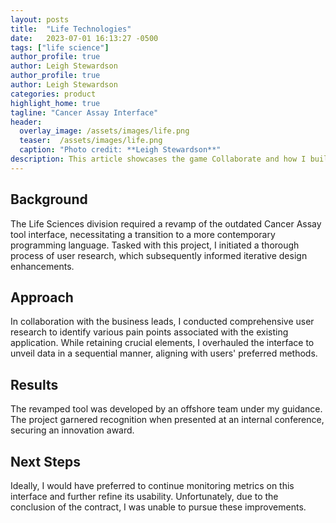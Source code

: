 ```yaml
---
layout: posts
title:  "Life Technologies"
date:   2023-07-01 16:13:27 -0500
tags: ["life science"]
author_profile: true
author: Leigh Stewardson
author_profile: true
author: Leigh Stewardson
categories: product
highlight_home: true
tagline: "Cancer Assay Interface"
header:
  overlay_image: /assets/images/life.png
  teaser:  /assets/images/life.png
  caption: "Photo credit: **Leigh Stewardson**"
description: This article showcases the game Collaborate and how I build it.
---
```


## Background
The Life Sciences division required a revamp of the outdated Cancer Assay tool interface, necessitating a transition to a more contemporary programming language. Tasked with this project, I initiated a thorough process of user research, which subsequently informed iterative design enhancements.

## Approach
In collaboration with the business leads, I conducted comprehensive user research to identify various pain points associated with the existing application. While retaining crucial elements, I overhauled the interface to unveil data in a sequential manner, aligning with users' preferred methods.

## Results
The revamped tool was developed by an offshore team under my guidance. The project garnered recognition when presented at an internal conference, securing an innovation award.

## Next Steps
Ideally, I would have preferred to continue monitoring metrics on this interface and further refine its usability. Unfortunately, due to the conclusion of the contract, I was unable to pursue these improvements.

<div id="nanogallery2" >
    <!-- <a href = "/assets/images/life1.png"   data-ngThumb = "/assets/images/life7_t.png" > Berlin 1 </a>
    <a href = "/assets/images/life2.png"   data-ngThumb = "/assets/images/life7_t.png" > Berlin 2 </a>
    <a href = "/assets/images/life3.png"   data-ngThumb = "/assets/images/life7_t.png" > Berlin 3 </a> -->
</div>
<script>
  $("#nanogallery2").nanogallery2({
  // ### gallery settings ###
  thumbnailHeight:  150,
  thumbnailWidth:   150,
  itemsBaseURL:     '/assets/images/',

  // ### gallery content ###
  items: [
      { src: 'life1.png', srct: 'life1.png' },
      { src: 'life2.png', srct: 'life2.png' },
      { src: 'life3.png', srct: 'life3.png' },
      { src: 'life3.png', srct: 'life4.png'},
      { src: 'life3.png', srct: 'life5.png'},
      { src: 'life3.png', srct: 'life6.png'},
      { src: 'life3.png', srct: 'life7.png' }
  ]
});
</script>